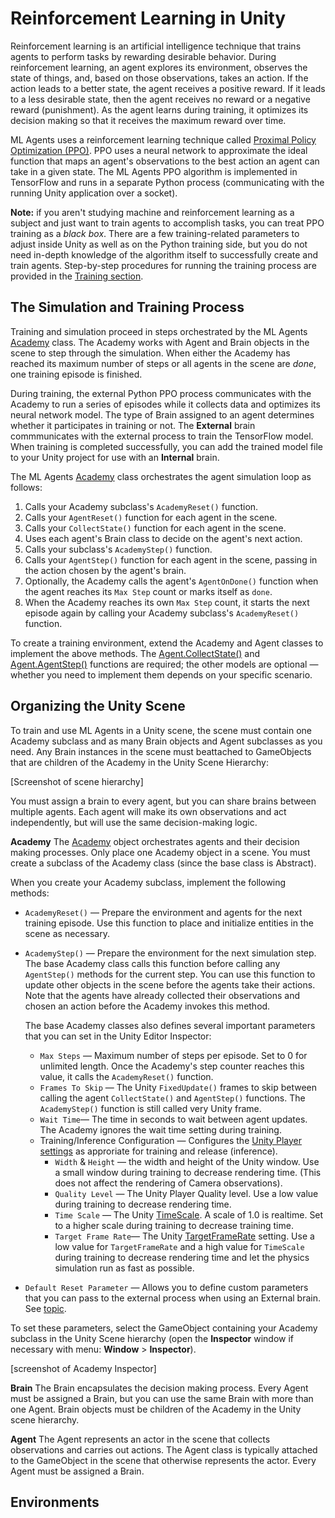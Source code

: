 # Reinforcement Learning in Unity

Reinforcement learning is an artificial intelligence technique that trains agents to perform tasks by rewarding desirable behavior. During reinforcement learning, an agent explores its environment, observes the state of things, and, based on those observations, takes an action. If the action leads to a better state, the agent receives a positive reward. If it leads to a less desirable state, then the agent receives no reward or a negative reward (punishment). As the agent learns during training, it optimizes its decision making so that it receives the maximum reward over time.

ML Agents uses a reinforcement learning technique called [Proximal Policy Optimization (PPO)](link). PPO uses a neural network to approximate the ideal function that maps an agent's observations to the best action an agent can take in a given state. The ML Agents PPO algorithm is implemented in TensorFlow and runs in a separate Python process (communicating with the running Unity application over a socket). 

**Note:** if you aren't studying machine and reinforcement learning as a subject and just want to train agents to accomplish tasks, you can treat PPO training as a _black box_. There are a few training-related parameters to adjust inside Unity as well as on the Python training side, but you do not need in-depth knowledge of the algorithm itself to successfully create and train agents. Step-by-step procedures for running the training process are provided in the [Training section](link). 

## The Simulation and Training Process

Training and simulation proceed in steps orchestrated by the ML Agents [Academy](link) class. The Academy works with Agent and Brain objects in the scene to step through the simulation. When either the Academy has reached its maximum number of steps or all agents in the scene are _done_, one training episode is finished. 

During training, the external Python PPO process communicates with the Academy to run a series of episodes while it collects data and optimizes its neural network model. The type of Brain assigned to an agent determines whether it participates in training or not. The **External** brain commmunicates with the external process to train the TensorFlow model. When training is completed successfully, you can add the trained model file to your Unity project for use with an **Internal** brain.

The ML Agents [Academy](link) class orchestrates the agent simulation loop as follows:

1. Calls your Academy subclass's `AcademyReset()` function.
2. Calls your `AgentReset()` function for each agent in the scene.
3. Calls your  `CollectState()` function for each agent in the scene.
4. Uses each agent's Brain class to decide on the agent's next action. 
5. Calls your subclass's `AcademyStep()` function.
6. Calls your  `AgentStep()` function for each agent in the scene, passing in the action chosen by the agent's brain.
7. Optionally, the Academy calls the agent's `AgentOnDone()` function when the agent reaches its `Max Step` count or marks itself as `done`.
8. When the Academy reaches its own `Max Step` count, it starts the next episode again by calling your Academy subclass's `AcademyReset()` function.

To create a training environment, extend the Academy and Agent classes to implement the above methods. The [Agent.CollectState()](link) and [Agent.AgentStep()](link) functions are required; the other models are optional — whether you need to implement them depends on your specific scenario.
  
## Organizing the Unity Scene

To train and use ML Agents in a Unity scene, the scene must contain one Academy subclass and as many Brain objects and Agent subclasses as you need. Any Brain instances in the scene must beattached to GameObjects that are children of the Academy in the Unity Scene Hierarchy:

[Screenshot of scene hierarchy]

You must assign a brain to every agent, but you can share brains between multiple agents. Each agent will make its own observations and act independently, but will use the same decision-making logic. 

**Academy**
The [Academy](link) object orchestrates agents and their decision making processes. Only place one Academy object in a scene. You must create a subclass of the Academy class (since the base class is Abstract). 

When you create your Academy subclass, implement the following methods:

* `AcademyReset()` — Prepare the environment and agents for the next training episode. Use this function to place and initialize entities in the scene as necessary.
* `AcademyStep()` — Prepare the environment for the next simulation step. The base Academy class calls this function before calling any `AgentStep()` methods for the current step. You can use this function to update other objects in the scene before the agents take their actions. Note that the agents have already collected their observations and chosen an action before the Academy invokes this method.

  The base Academy classes also defines several important parameters that you can set in the Unity Editor Inspector:
  
  * `Max Steps` — Maximum number of steps per episode. Set to 0 for unlimited length. Once the Academy's step counter reaches this value, it calls the `AcademyReset()` function.
  * `Frames To Skip` — The Unity `FixedUpdate()` frames to skip between calling the agent  `CollectState()` and `AgentStep()` functions. The `AcademyStep()` function is still called very Unity frame.  
  * `Wait Time`— The time in seconds to wait between agent updates. The Academy ignores the wait time setting during training.
  * Training/Inference Configuration — Configures the [Unity Player settings](link) as approriate for training and release (inference).
     * `Width` & `Height` — the width and height of the Unity window. Use a small window during training to decrease rendering time. (This does not affect the rendering of Camera observations).
     * `Quality Level` — The Unity Player Quality level. Use a low value during training to decrease rendering time.
     * `Time Scale` — The Unity [TimeScale](https://docs.unity3d.com/ScriptReference/Time-timeScale.html). A scale of 1.0 is realtime. Set to a higher scale during training to decrease training time. 
     * `Target Frame Rate`— The Unity [TargetFrameRate](https://docs.unity3d.com/ScriptReference/Application-targetFrameRate.html) setting. Use a low value for `TargetFrameRate` and a high value for `TimeScale` during training to decrease rendering time and let the physics simulation run as fast as possible.
 * `Default Reset Parameter` — Allows you to define custom parameters that you can pass to the external process when using an External brain. See [topic](link).
 
 To set these parameters, select the GameObject containing your Academy subclass in the Unity Scene hierarchy (open the **Inspector** window if necessary with menu: **Window** > **Inspector**).
 
 [screenshot of Academy Inspector]

**Brain** 
The Brain encapsulates the decision making process. Every Agent must be assigned a Brain, but you can use the same Brain with more than one Agent. Brain objects must be children of the Academy in the Unity scene hierarchy. 


**Agent**
The Agent represents an actor in the scene that collects observations and carries out actions. The Agent class is typically attached to the GameObject in the scene that otherwise represents the actor. Every Agent must be assigned a Brain.  


## Environments



